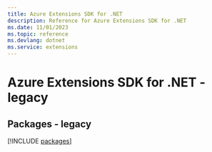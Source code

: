 ```yaml
---
title: Azure Extensions SDK for .NET
description: Reference for Azure Extensions SDK for .NET
ms.date: 11/01/2023
ms.topic: reference
ms.devlang: dotnet
ms.service: extensions
---
```

# Azure Extensions SDK for .NET - legacy
## Packages - legacy
[!INCLUDE [packages](extensions-index.md)]